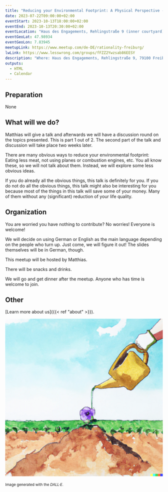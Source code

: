 ```yaml
---
title: "Reducing your Environmental Footprint: A Physical Perspective - Part 1"
date: 2023-07-22T09:00:00+02:00
eventStart: 2023-10-13T18:00:00+02:00
eventEnd: 2023-10-13T20:30:00+02:00
eventLocation: "Haus des Engagements, Rehlingstraße 9 (inner courtyard), 79100 Freiburg"
eventGeoLat: 47.98934
eventGeoLon: 7.83945
meetupLink: https://www.meetup.com/de-DE/rationality-freiburg/
lwLink: https://www.lesswrong.com/groups/fFZZ2Ywzsab86EESY
description: "Where: Haus des Engagements, Rehlingstraße 9, 79100 Freiburg. When: Friday, October 13th 2023 at 18:00 hours CEST."
outputs:
  - HTML
  - Calendar
---
```


## Preparation

None


## What will we do?

Matthias will give a talk and afterwards we will have a discussion round on the
topics presented. This is part 1 out of 2. The second part of the talk and
discussion will take place two weeks later.

There are many obvious ways to reduce your environmental footprint: Eating less
meat, not using planes or combustion engines, etc. You all know these, so we
will not talk about them. Instead, we will explore some less obvious ideas.

If you do already all the obvious things, this talk is definitely for you. If
you do not do all the obvious things, this talk might also be interesting for
you because most of the things in this talk will save some of your money. Many
of them without any (significant) reduction of your life quality.



## Organization

You are worried you have nothing to contribute? No worries! Everyone is
welcome!

We will decide on using German or English as the main language depending on the
people who turn up. Just come, we will figure it out! The slides themselves
will be in German, though.

This meetup will be hosted by Matthias.

There will be snacks and drinks.

We will go and get dinner after the meetup. Anyone who has time is welcome to
join.


## Other

[Learn more about us]({{< ref "about" >}}).

![Flower growing](cover.png "Flower growing")

<small>Image generated with the _DALL·E_.</small>
